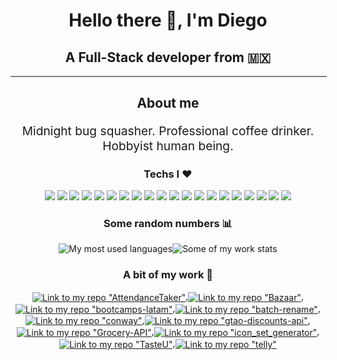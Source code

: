 <h1 align="center">Hello there 👋, I'm Diego</h1>
<h2 align="center">A Full-Stack developer from 🇲🇽</h2>
<div style='width: 100%; border: 1px solid gray;margin-bottom:20px; background-color:gray;'></div>
<h2 align="center">About me</h2>
<p align='center' style='font-size:1.2rem;' >Midnight bug squasher. Professional coffee drinker. Hobbyist human being.</p>
<h3 align="center">Techs I ♥</h3>
<div style="margin:1em 0;display:flex;justify-content:center;align-items:center;flex-wrap:wrap;margin:10px;"><div align='center' style="gap:10px;"><img style="" src="https://img.shields.io/badge/Bootstrap-563D7C?style=for-the-badge&logo=bootstrap&logoColor=white">
<img style="" src="https://img.shields.io/badge/Chai-A30701?style=for-the-badge&logo=chai&logoColor=white">
<img style="" src="https://img.shields.io/badge/Dart-0175C2?style=for-the-badge&logo=dart&logoColor=white">
<img style="" src="https://img.shields.io/badge/Express.js-000000?style=for-the-badge&logo=express&logoColor=white">
<img style="" src="https://img.shields.io/badge/Figma-F24E1E?style=for-the-badge&logo=figma&logoColor=white">
<img style="" src="https://img.shields.io/badge/Firebase-ffca28?style=for-the-badge&logo=firebase&logoColor=white">
<img style="" src="https://img.shields.io/badge/Flutter-02569B?style=for-the-badge&logo=flutter&logoColor=white">
<img style="" src="https://img.shields.io/badge/Heroku-430098?style=for-the-badge&logo=heroku&logoColor=white">
<img style="" src="https://img.shields.io/badge/Insomnia-5849be?style=for-the-badge&logo=insomnia&logoColor=white">
<img style="" src="https://img.shields.io/badge/LaTeX-47A141?style=for-the-badge&logo=latex&logoColor=white">
<img style="" src="https://img.shields.io/badge/Material%20UI-007FFF?style=for-the-badge&logo=mui&logoColor=white">
<img style="" src="https://img.shields.io/badge/MongoDB-4EA94B?style=for-the-badge&logo=mongodb&logoColor=white">
<img style="" src="https://img.shields.io/badge/Netlify-00C7B7?style=for-the-badge&logo=netlify&logoColor=white">
<img style="" src="https://img.shields.io/badge/Next.js-000000?style=for-the-badge&logo=nextdotjs&logoColor=white">
<img style="" src="https://img.shields.io/badge/React-20232A?style=for-the-badge&logo=react&logoColor=white">
<img style="" src="https://img.shields.io/badge/React_Native-20232A?style=for-the-badge&logo=react&logoColor=white">
<img style="" src="https://img.shields.io/badge/Redux-593D88?style=for-the-badge&logo=redux&logoColor=white">
<img style="" src="https://img.shields.io/badge/Sass-CC6699?style=for-the-badge&logo=sass&logoColor=white">
<img style="" src="https://img.shields.io/badge/TypeScript-007ACC?style=for-the-badge&logo=typescript&logoColor=white">
<img style="" src="https://img.shields.io/badge/Vercel-000000?style=for-the-badge&logo=vercel&logoColor=white"></div></div>
<h3 align="center">Some random numbers 📊</h3>
<div style="margin:1em 0;display:flex;justify-content:center;align-items:center;flex-wrap:wrap;"><img style= align='center' src='https://github-readme-stats.vercel.app/api/top-langs/?username=POWRFULCOW89&layout=compact&hide=html,css,scss&langs_count=6&theme=dark&bg_color=#0d1117' alt='My most used languages' /><img style= align='center' src='https://github-readme-streak-stats.herokuapp.com/?user=POWRFULCOW89&theme=dark&background=0d1117&stroke=1e7ffe&ring=1e7ffe&fire=1e7ffe&currStreakLabel=1e7ffe' alt='Some of my work stats' /></div>
<h3 align="center">A bit of my work 💯</h3>
<div align='center'><a href='https://github.com/POWRFULCOW89/AttendanceTaker' target='_blank' rel='noopener noreferrer'><img align='center' src='https://github-readme-stats.vercel.app/api/pin/?username=POWRFULCOW89&repo=AttendanceTaker' alt='Link to my repo "AttendanceTaker"'/></a>,<a href='https://github.com/POWRFULCOW89/Bazaar' target='_blank' rel='noopener noreferrer'><img align='center' src='https://github-readme-stats.vercel.app/api/pin/?username=POWRFULCOW89&repo=Bazaar' alt='Link to my repo "Bazaar"'/></a>,<a href='https://github.com/POWRFULCOW89/bootcamps-latam' target='_blank' rel='noopener noreferrer'><img align='center' src='https://github-readme-stats.vercel.app/api/pin/?username=POWRFULCOW89&repo=bootcamps-latam' alt='Link to my repo "bootcamps-latam"'/></a>,<a href='https://github.com/POWRFULCOW89/batch-rename' target='_blank' rel='noopener noreferrer'><img align='center' src='https://github-readme-stats.vercel.app/api/pin/?username=POWRFULCOW89&repo=batch-rename' alt='Link to my repo "batch-rename"'/></a>,<a href='https://github.com/POWRFULCOW89/conway' target='_blank' rel='noopener noreferrer'><img align='center' src='https://github-readme-stats.vercel.app/api/pin/?username=POWRFULCOW89&repo=conway' alt='Link to my repo "conway"'/></a>,<a href='https://github.com/POWRFULCOW89/gtao-discounts-api' target='_blank' rel='noopener noreferrer'><img align='center' src='https://github-readme-stats.vercel.app/api/pin/?username=POWRFULCOW89&repo=gtao-discounts-api' alt='Link to my repo "gtao-discounts-api"'/></a>,<a href='https://github.com/POWRFULCOW89/Grocery-API' target='_blank' rel='noopener noreferrer'><img align='center' src='https://github-readme-stats.vercel.app/api/pin/?username=POWRFULCOW89&repo=Grocery-API' alt='Link to my repo "Grocery-API"'/></a>,<a href='https://github.com/POWRFULCOW89/icon_set_generator' target='_blank' rel='noopener noreferrer'><img align='center' src='https://github-readme-stats.vercel.app/api/pin/?username=POWRFULCOW89&repo=icon_set_generator' alt='Link to my repo "icon_set_generator"'/></a>,<a href='https://github.com/POWRFULCOW89/TasteU' target='_blank' rel='noopener noreferrer'><img align='center' src='https://github-readme-stats.vercel.app/api/pin/?username=POWRFULCOW89&repo=TasteU' alt='Link to my repo "TasteU"'/></a>,<a href='https://github.com/POWRFULCOW89/telly' target='_blank' rel='noopener noreferrer'><img align='center' src='https://github-readme-stats.vercel.app/api/pin/?username=POWRFULCOW89&repo=telly' alt='Link to my repo "telly"'/></a></div>
